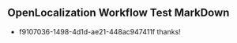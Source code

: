 ## OpenLocalization Workflow Test MarkDown
* f9107036-1498-4d1d-ae21-448ac947411f thanks!

<!--HONumber=Aug16_HO5-->



